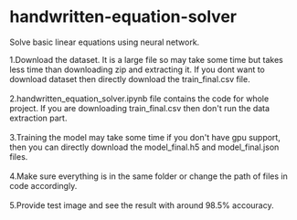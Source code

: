 # handwritten-equation-solver
Solve basic linear equations using neural network.<br>

1.Download the dataset. It is a large file so may take some time but takes less time than downloading zip and extracting it. If you dont want to download dataset then directly download the train_final.csv file.<br><br>
2.handwritten_equation_solver.ipynb file contains the code for whole project. If you are downloading train_final.csv then don't run the data extraction part.<br><br>
3.Training the model may take some time if you don't have gpu support, then you can directly download the model_final.h5 and model_final.json files.<br><br>
4.Make sure everything is in the same folder or change the path of files in code accordingly.<br><br>
5.Provide test image and see the result with around 98.5% accouracy.
